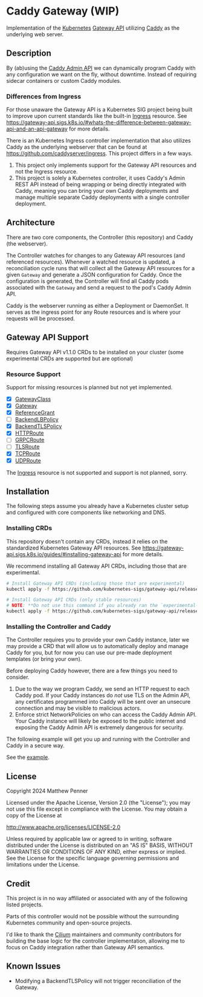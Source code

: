 # Caddy Gateway (WIP)

Implementation of the [Kubernetes](https://kubernetes.io) [Gateway API](https://gateway-api.sigs.k8s.io/)
utilizing [Caddy](https://caddyserver.com/) as the underlying web server.

## Description

By (ab)using the [Caddy Admin API](https://caddyserver.com/docs/api) we can dynamically program
Caddy with any configuration we want on the fly, without downtime. Instead of requiring sidecar
containers or custom Caddy modules.

### Differences from Ingress

For those unaware the Gateway API is a Kubernetes SIG project being built to improve upon current
standards like the built-in [Ingress](https://kubernetes.io/docs/concepts/services-networking/ingress/)
resource. See <https://gateway-api.sigs.k8s.io/#whats-the-difference-between-gateway-api-and-an-api-gateway>
for more details.

There is an Kubernetes Ingress controller implementation that also utilizes Caddy as the underlying
webserver that can be found at <https://github.com/caddyserver/ingress>. This project differs in
a few ways.

1. This project only implements support for the Gateway API resources and not the Ingress resource.
2. This project is solely a Kubernetes controller, it uses Caddy's Admin REST API instead of being
   wrapping or being directly integrated with Caddy, meaning you can bring your own Caddy deployments
   and manage multiple separate Caddy deployments with a single controller deployment.

## Architecture

There are two core components, the Controller (this repository) and Caddy (the webserver).

The Controller watches for changes to any Gateway API resources (and referenced resources).
Whenever a watched resource is updated, a reconciliation cycle runs that will collect all the
Gateway API resources for a given `Gateway` and generate a JSON configuration for Caddy. Once the
configuration is generated, the Controller will find all Caddy pods associated with the `Gateway`
and send a request to the pod's Caddy Admin API.

Caddy is the webserver running as either a Deployment or DaemonSet. It serves as the ingress point
for any Route resources and is where your requests will be processed.

## Gateway API Support

Requires Gateway API v1.1.0 CRDs to be installed on your cluster (some experimental CRDs are supported but are optional)

### Resource Support

Support for missing resources is planned but not yet implemented.

- [x] [GatewayClass](https://gateway-api.sigs.k8s.io/api-types/gatewayclass/)
- [x] [Gateway](https://gateway-api.sigs.k8s.io/api-types/gateway/)
- [x] [ReferenceGrant](https://gateway-api.sigs.k8s.io/api-types/referencegrant/)
- [ ] [BackendLBPolicy](https://gateway-api.sigs.k8s.io/geps/gep-1619/)
- [x] [BackendTLSPolicy](https://gateway-api.sigs.k8s.io/api-types/backendtlspolicy/)
- [x] [HTTPRoute](https://gateway-api.sigs.k8s.io/api-types/httproute/)
- [ ] [GRPCRoute](https://gateway-api.sigs.k8s.io/api-types/grpcroute/)
- [ ] [TLSRoute](https://gateway-api.sigs.k8s.io/concepts/api-overview/#tlsroute)
- [x] [TCPRoute](https://gateway-api.sigs.k8s.io/concepts/api-overview/#tcproute-and-udproute)
- [x] [UDPRoute](https://gateway-api.sigs.k8s.io/concepts/api-overview/#tcproute-and-udproute)

The [Ingress](https://kubernetes.io/docs/concepts/services-networking/ingress/) resource is not
supported and support is not planned, sorry.

## Installation

The following steps assume you already have a Kubernetes cluster setup and configured with core
components like networking and DNS.

### Installing CRDs

This repository doesn't contain any CRDs, instead it relies on the standardized Kubernetes Gateway
API resources. See <https://gateway-api.sigs.k8s.io/guides/#installing-gateway-api> for more details.

We recommend installing all Gateway API CRDs, including those that are experimental.

```bash
# Install Gateway API CRDs (including those that are experimental)
kubectl apply -f https://github.com/kubernetes-sigs/gateway-api/releases/download/v1.1.0/experimental-install.yaml

# Install Gateway API CRDs (only stable resources)
# NOTE: **Do not use this command if you already ran the `experimental-install`**
kubectl apply -f https://github.com/kubernetes-sigs/gateway-api/releases/download/v1.1.0/standard-install.yaml
```

### Installing the Controller and Caddy

The Controller requires you to provide your own Caddy instance, later we may provide a CRD that
will allow us to automatically deploy and manage Caddy for you, but for now you can use our pre-made
deployment templates (or bring your own).

Before deploying Caddy however, there are a few things you need to consider.

1. Due to the way we program Caddy, we send an HTTP request to each Caddy pod. If your Caddy instances
   do _not_ use TLS on the Admin API, any certificates programmed into Caddy will be sent over an
   unsecure connection and may be visible to malicious actors.
2. Enforce strict NetworkPolicies on who can access the Caddy Admin API. Your Caddy instance will
   likely be exposed to the public internet and exposing the Caddy Admin API is extremely dangerous for
   security.

The following example will get you up and running with the Controller and Caddy in a secure way.

See the [example](./example).

## License

Copyright 2024 Matthew Penner

Licensed under the Apache License, Version 2.0 (the "License");
you may not use this file except in compliance with the License.
You may obtain a copy of the License at

<http://www.apache.org/licenses/LICENSE-2.0>

Unless required by applicable law or agreed to in writing, software
distributed under the License is distributed on an "AS IS" BASIS,
WITHOUT WARRANTIES OR CONDITIONS OF ANY KIND, either express or implied.
See the License for the specific language governing permissions and
limitations under the License.

## Credit

This project is in no way affiliated or associated with any of the following listed projects.

Parts of this controller would not be possible without the surrounding Kubernetes community and
open-source projects.

I'd like to thank the [Cilium](https://github.com/cilium/cilium/) maintainers and community
contributors for building the base logic for the controller implementation, allowing me to focus
on Caddy integration rather than Gateway API semantics.

## Known Issues

- Modifying a BackendTLSPolicy will not trigger reconciliation of the Gateway.
